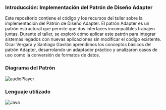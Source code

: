 ### Introducción:  Implementación del Patrón de Diseño Adapter

Este repositorio contiene el código y los recursos del taller sobre la implementación del Patrón de Diseño Adapter. El patrón Adapter es un patrón estructural que permite que dos interfaces incompatibles trabajen juntas. Durante el taller, se exploró cómo aplicar este patrón para integrar sistemas legados con nuevas aplicaciones sin modificar el código existente. Ocar Vergara y Santiago Gavilán aprendimos los conceptos básicos del patrón Adapter, desarrolando un adaptador práctico y analizaron casos de uso como la conversión de formatos de datos.

### Diagrama del Patrón

![audioPlayer](https://github.com/user-attachments/assets/69b21e51-3e0f-4f8a-be21-ae75a40f1c3e)

### Lenguaje utilizado

![Java](https://img.shields.io/badge/java-%23ED8B00.svg?style=for-the-badge&logo=openjdk&logoColor=white)

